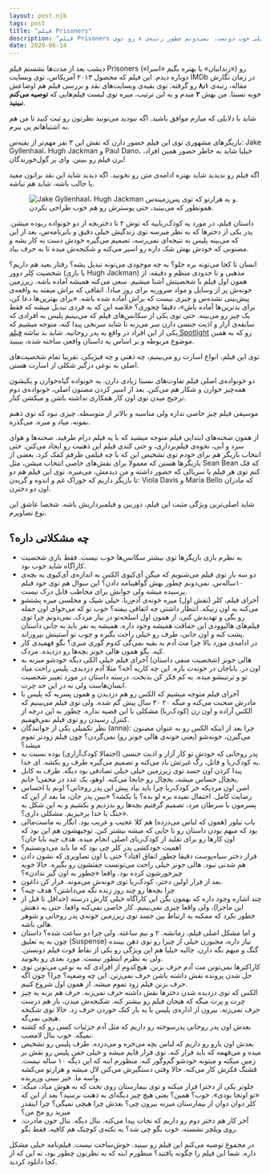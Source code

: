 ```yaml
---
layout: post.njk
tags: post
title: "فیلم Prisoners"
description: "فیلم Prisoners رو نمیشه یه فیلم خیلی خوب دونست. نمی‌دونم چطور رتبه‌ی ۸ رو توی IMDb گرفته. ولی به هر حال، من وظیفه‌ی خودم دونستم شما رو آگاه کنم. توصیه نمی‌کنم ببینید. شاید ارزش یه بار دیدن رو هم نداشته باشه."
date: 2020-06-14
---
```


دیشب بعد از مدت‌ها نشستم فیلم Prisoners («زندانیان» یا بهتره بگیم «اسرا»)
رو دوباره دیدم. این فیلم که محصول ۲۰۱۳ آمریکاس، توی وبسایت IMDb در زمان نگارش مقاله، رتبه‌ی **۸٫۱** رو گرفته.
توی بقیه‌ی وبسایت‌های نقد و بررسی فیلم هم اوضاعش خوبه نسبتا. من بهش **۲** میدم و به این ترتیب، میره توی لیست فیلم‌هایی که **توصیه می‌کنم نبینید**.

شاید با دلایلی که میارم موافق باشید. اگه نبودید می‌تونید نظرتون رو ثبت کنید تا من هم به اشتباهاتم پی ببرم.

بازیگرهای مشهوری توی این فیلم حضور دارن که نقش این ۳ نفر مهم‌تر از بقیه‌س: Jake Gyllenhaal، Hugh Jackman و Paul Dano، خیلیا شاید به خاطر حضور همین افراد، برن فیلم رو ببینن. وای بر گول‌خورندگان!

اگه فیلم رو ندیدید شاید بهتره ادامه‌ی متن رو نخونید. اگه دیدید شاید این نقد براتون مفید یا جالب باشه، شاید هم نباشه.

<figure>
<img src="{{ website.assetsPath }}/images/content/prisoners-movie-poster.jpg"
  alt="Jake Gyllenhaal، Hugh Jackman و یه هزارتو که توی پس‌زمینه‌س.">
<figcaption>
همونطور که می‌بینید، حتی پوسترش رو هم خوب طراحی نکردن.
</figcaption>
</figure>

 داستان فیلم، در مورد یه کودک‌رباییه که توش ۲ تا دختربچه از دو خونواده ربوده میشن. پدر یکی از دخترها که به نظر میرسه توی زندگیش خیلی دقیق و بابرنامه‌س، بعد از این که می‌بینه پلیس به نتیجه‌ای نمی‌رسه، تصمیم می‌گیره خودش دست به کار بشه و مضنونی که خودش بهش شک داره رو اسیر می‌کنه و شکنجه‌ش میده تا به حرف بیاد.

 انسان تا کجا می‌تونه بره جلو؟ به چه موجودی می‌تونه تبدیل بشه؟ رفتار بعید هم داریم؟ شخصیت کِلر دوور (با بازی Hugh Jackman)
 مذهبی و تا حدودی منظم و دقیقه. از همون اول فیلم با شخصیتش آشنا میشیم. سعی می‌کنه همیشه آماده باشه. زیرزمین خونه‌ش پر از وسایل و مواد ضروریه برای روز مبادا. اتفاقی که براش میفته یه واقعه‌ی پیش‌بینی نشده‌س و چیزی نیست که براش آماده شده باشه. «برای بهترین‌ها دعا کن، برای بدترین‌ها آماده باش»، دقیقا چجوری؟ خلاصه این که به فردی تبدیل میشه که فقط یک چیز رو می‌بینه. حتی توی یکی از سکانس‌های فیلم که می‌بینیم پلیس به افرادی که سابقه‌ی آزار و اذیت جنسی دارن سر می‌زنه تا شاید سرنخی پیدا کنه، متوجه میشیم که یکی از این افراد در واقع یه پدر روحانیه. شاید بد نباشه
 <a href="/spotlight-movie/">فیلم Spotlight</a> رو که
 به همین موضوع مربوطه و بر اساس یه داستان واقعی ساخته شده، ببینید.

 توی این فیلم، انواع اسارت رو می‌بینیم، چه ذهنی و چه فیزیکی. تقریبا تمام شخصیت‌های اصلی به نوعی درگیر شکلی از اسارت هستن.

 دو خونواده‌ی اصلی فیلم تفاوت‌های نسبتا زیادی دارن. یه خونواده گیاه‌خوارن و یکیشون همه‌چیز خوارن و شکار هم می‌کنن. بعد از اسیر کردن مضنون اصلی، خونواده‌ی دوم ترجیح میدن توی اون کار همکاری نداشته باشن و میکشن کنار.

 موسیقی فیلم چیز خاصی نداره ولی مناسبه و بالاتر از متوسطه. چیزی نبود که توی ذهنم بمونه. میاد و میره. می‌گذره.

 از همون صحنه‌های ابتدایی فیلم متوجه میشید که با یه فیلم درام طرفید. صحنه‌ها و هوای سرد و آبی، نحوه‌ی فیلم‌برداری، و حتی کندی فیلم این ذهنیت رو ایجاد می‌کنن. حتی انتخاب بازیگر هم برای خودم توی تشخیص این که با چه فیلمی طرفم کمک کرد. بعضی از بازیگرها هستن که معمولا برای نقش‌های خاصی انتخاب میشن، مثل Sean Bean که فک کنم توی هر فیلم یا سریالی که حضور داشته و من دیدمش، می‌میره. توی این فیلم هم دو تا بازیگر داریم که خوراک غم و اندوه و گریه‌ن: Viola Davis و Maria Bello که مادران اون دو دخترن.

 شاید اصلی‌ترین ویژگی مثبت این فیلم، دوربین و فیلمبرداریش باشه. شخصا عاشق این نوع تصاویرم.

## چه مشکلاتی داره؟
* به نظرم بازی بازیگرها توی بیشتر سکانس‌ها خوب نیست. فقط بازی شخصیت کاراگاه شاید خوب بود.
* دو سه بار توی فیلم می‌شنویم که میگن آی‌کیوی الکس به اندازه‌ی آی‌کیوی یه بچه‌ی ۱۰ساله‌س. نمی‌دونم چطور بهش گواهینامه دادن؟ این سوال هم توی خود فیلم پرسیده میشه ولی جوابش برای مخاطب قابل درک نیست. 
* آخرای فیلم، کلر (نقش اول) میره خونه‌ی آدم‌ربا. خیلی شیک و مجلسی میره پشتشو می‌کنه به اون زنیکه. انتظار داشتی چه اتفاقی بیفته؟ خوب تو که می‌خوای اون جمله رو بگی و تهدیدش کنی، از همون اول اسلحه‌تو در بیار مردک. نمی‌دونم چرا توی فیلم‌های هالیوودی این حماقت همیشه وجود داره. همیشه یه نفر باید به جانی داستان پشت کنه و اون جانی، طرف رو خیلی راحت بگیره و چوب تو آستینش بپروراند.
* در ادامه‌ی مورد بالا چرا مث آدم به بقیه نمی‌گی کدوم گوری میری؟ بگو فهمیدی کار کیه. بگو همون هالی جونز بچه‌ها رو دزدیده. مردک.
* هالی جونز (شخصیت منفی داستان) آخرای فیلم خیلی الکی دیگه خودشو میزنه به اون در. باباجان در خونه‌ت بازه. این چه کاریه آخه؟ مثلا آدم دزدیدی. پلیس راحت میاد تو و ترتیبشو میده. یه کم فکر کن بدبخت. درسته داستان در مورد تغییر شخصیت انسان‌هاست ولی نه در این حد چرت.
* آخرای فیلم متوجه میشیم که الکس رو هم دزدیدن و همون پسریه که پلیس با مادرش صحبت می‌کنه و میگه ۲۰ ۳۰ سال پیش گم شده. ولی توی فیلم می‌بینیم که الکس آزاده و اون زن (کودک‌ربا) مشکلی با این قضیه نداره. چطور به این درجه از کنترل رسیدن رو توی فیلم نمی‌فهمیم.
* نظر تکمیلی یکی از خوانندگان (anna): چرا بعد از اینکه الکس رو به عنوان مضنون می‌گیرن، خونه‌شو (یعنی خونه‌ی هالی جونز رو) نمی‌گردن؟ چون فیلم زودتر تموم میشد؟
* پدر روحانی که خودش تو کار آزار و اذیت جنسی (احتمالا کودک‌آزاری) بوده نسبت به یه کودک‌ربا و قاتل، رگ غیرتش باد می‌کنه و تصمیم می‌گیره طرف رو بکشه. ای خدا.
* پیدا کردن اون جسد توی زیرزمین خیلی خیلی تصادفی بود دیگه. طرف به کابل یخچال حساس میشه، یخچال رو جابجا می‌کنه. اوهو، یک عدد در مخفی! جانم.
* اصن اون مردیکه خر کودک‌ربا چرا باید بیاد پیش این پدر روحانی؟ اونم با احساس رضایت کامل. احتمال نمیده بره لو بده؟ یا بکشه؟ «ببین پدر جان، ما بعد از این که پسرمون با سرطان مرد، تصمیم گرفتیم بچه‌ها رو بدزدیم و بکشیم و به این شکل به جنگ با خدا برخیزیم. مشکلی داری؟».
* باب تیلور (همون که لباس می‌دزده) هم کلا عجیب و غریب بود. انگار یه ماست‌مالی بود که مبهم بودن داستان رو تا جایی که میشه بیشتر کنن. توجیهشون هم این بود که اون کارها رو برای تقلید از کودک‌ربای اصلی انجام میده. هدف چیه بابا جان؟
* اهمیت خودکشی پدر کلر چی بود که ما باید می‌دونستیم؟
* فرار دختر سیاه‌پوست دقیقا چطور اتفاق افتاد؟ حتی با اون تصاویری که نشون دادن هم شدنی نبود. هالی جونز خیلی راحت می‌تونست جفتشون رو بگیره. حالا خوبه چیزخورشون کرده بود. واقعا «چطور به اون گیر ندادن»؟
* بعد از فرار اولین دختر، کودک‌ربا توی خونه‌ش می‌مونه. فرار کن داغون.
* چرا بچه‌ها رو چند روز زنده نگه می‌داشتن؟ هدف چیه؟
* چند اشاره وجود داره که بهمون بگن این کاراگاه خیلی کارش درسته (حداقل تا قبل از این ماجرا)، ولی واقعا چیزی نمی‌بینیم. کار خاصی نمی‌کنه واقعا. حتی به ذهنش خطور نکرد که ممکنه یه ارتباط بین جسد توی زیرزمین خونه‌ی پدر روحانی و شوهر هالی باشه.
* و اما مشکل اصلی فیلم، زمانشه. ۲ و نیم ساعته. ولی چرا دو ساعت شده؟ داستان چون به یه تعلیق (Suspense) نیاز داره، مجبورن خیلی از چیزا رو توی ذهن بیننده گنگ و مبهم نگه دارن. جالبه خیلیا هم این ویژگی رو یکی از نقاط قوت فیلم دونستن. ولی به نظرم اینطور نیست. مورد بعدی رو بخونید.
* کاراکترها نمی‌تونن مث آدم حرف بزنن. هیچ‌کدوم از افرادی که به نوعی می‌تونن توی حل شدن پرونده نقش داشته باشن حرف نمی‌زنن. این چه وضعیه؟ چرا؟ چون اگه حرف بزنن فیلم زود تموم میشه. از همون اول شروع کنیم.
* الکس که توی دزدیده شدن دخترها نقش داشته حرف نمی‌زنه. حرف هم بزنه یه چیز چرت و پرت میگه که هیجان فیلم رو بیشتر کنه. شکنجه‌ش میدن، باز هم درست حرف نمی‌زنه. بیرون از اداره‌ی پلیس با یه بار کتک خوردن حرف زد. حالا توی شکنجه هیچی نمی‌گه.
* بعدش اون پدر روحانی پدرسوخته رو داریم که مثل آدم جزئیات کسی رو که کشته نمیگه. خوب بنال لامصب. 
* بعدش اون یارو رو داریم که لباس بچه می‌خره و می‌دزده. طرف پلیس رو تشخیص میده و می‌فهمه که باید فرار کنه. توی فرار قایم میشه و خیلی خفن پلیس رو نقش بر زمین میکنه و میتونه خودشو گم‌وگور کنه. منظورم اینه که این دیگه ۱۰ ساله نیست. قشنگ فکرش کار می‌کنه. حالا وقتی دستگیرش می‌کنن لال میشه و هزارتو می‌کشه واسه ما. خیر نبینی ورپریده.
* جلوتر یکی از دخترا فرار میکنه و توی بیمارستان روی تخت که به هوش میاد، میگه: «تو اونجا بودی». خوب؟ همین؟ یعنی هیچ چیز دیگه‌ای به ذهنت نرسید؟ بعد از این که کلر دوان دوان از بیمارستان میزنه بیرون چی؟ بعدش چرا هیچی نمیگی؟ چرا اینقدر میرید رو مخ من؟
* آخر کار هم دختر دوم رو داریم که نجات پیدا می‌کنه. بنال دیگه. بنال جون مادرت. روی ویلچر نشسته. خوب بگو چی شد؟ یه نکته‌ی کوچیک هم کافیه. فقط بگو.

در مجموع توصیه می‌کنم این فیلم رو نبینید. خوش‌ساخت نیست. فیلم‌نامه خیلی مشکل داره. شما این فیلم را چگونه یافتید؟ منظورم اینه که به نظرتون چطور بود، نه این که از کجا دانلود کردید.